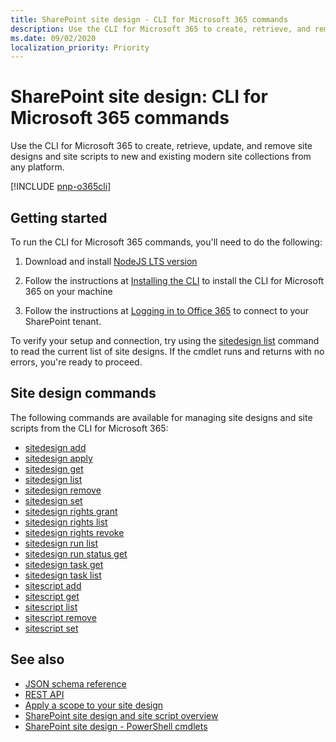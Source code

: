 ```yaml
---
title: SharePoint site design - CLI for Microsoft 365 commands
description: Use the CLI for Microsoft 365 to create, retrieve, and remove site designs and site scripts.
ms.date: 09/02/2020
localization_priority: Priority
---
```


# SharePoint site design: CLI for Microsoft 365 commands

Use the CLI for Microsoft 365 to create, retrieve, update, and remove site designs and site scripts to new and existing modern site collections from any platform.

[!INCLUDE [pnp-o365cli](../../includes/snippets/open-source/pnp-o365cli.md)]

## Getting started

To run the CLI for Microsoft 365 commands, you'll need to do the following:

1. Download and install [NodeJS LTS version](https://nodejs.org/en/)

2. Follow the instructions at [Installing the CLI](https://pnp.github.io/office365-cli/user-guide/installing-cli/) to install the CLI for Microsoft 365 on your machine

3. Follow the instructions at [Logging in to Office 365](https://pnp.github.io/office365-cli/user-guide/connecting-office-365/) to connect to your SharePoint tenant.

To verify your setup and connection, try using the [sitedesign list](https://pnp.github.io/office365-cli/cmd/spo/sitedesign/sitedesign-list) command to read the current list of site designs. If the cmdlet runs and returns with no errors, you're ready to proceed.

## Site design commands

The following commands are available for managing site designs and site scripts from the CLI for Microsoft 365:

- [sitedesign add](https://pnp.github.io/cli-microsoft365/cmd/spo/sitedesign/sitedesign-add)
- [sitedesign apply](https://pnp.github.io/cli-microsoft365/cmd/spo/sitedesign/sitedesign-apply)
- [sitedesign get](https://pnp.github.io/cli-microsoft365/cmd/spo/sitedesign/sitedesign-get)
- [sitedesign list](https://pnp.github.io/cli-microsoft365/cmd/spo/sitedesign/sitedesign-list)
- [sitedesign remove](https://pnp.github.io/cli-microsoft365/cmd/spo/sitedesign/sitedesign-remove)
- [sitedesign set](https://pnp.github.io/cli-microsoft365/cmd/spo/sitedesign/sitedesign-set)
- [sitedesign rights grant](https://pnp.github.io/cli-microsoft365/cmd/spo/sitedesign/sitedesign-rights-grant)
- [sitedesign rights list](https://pnp.github.io/cli-microsoft365/cmd/spo/sitedesign/sitedesign-rights-list)
- [sitedesign rights revoke](https://pnp.github.io/cli-microsoft365/cmd/spo/sitedesign/sitedesign-rights-revoke)
- [sitedesign run list](https://pnp.github.io/cli-microsoft365/cmd/spo/sitedesign/sitedesign-run-list)
- [sitedesign run status get](https://pnp.github.io/cli-microsoft365/cmd/spo/sitedesign/sitedesign-run-status-get)
- [sitedesign task get](https://pnp.github.io/cli-microsoft365/cmd/spo/sitedesign/sitedesign-task-get)
- [sitedesign task list](https://pnp.github.io/cli-microsoft365/cmd/spo/sitedesign/sitedesign-task-list)
- [sitescript add](https://pnp.github.io/cli-microsoft365/cmd/spo/sitescript/sitescript-add)
- [sitescript get](https://pnp.github.io/cli-microsoft365/cmd/spo/sitescript/sitescript-get)
- [sitescript list](https://pnp.github.io/cli-microsoft365/cmd/spo/sitescript/sitescript-list)
- [sitescript remove](https://pnp.github.io/cli-microsoft365/cmd/spo/sitescript/sitescript-remove)
- [sitescript set](https://pnp.github.io/cli-microsoft365/cmd/spo/sitescript/sitescript-set)

## See also

- [JSON schema reference](site-design-json-schema.md)
- [REST API](site-design-rest-api.md)
- [Apply a scope to your site design](site-design-scoping.md)
- [SharePoint site design and site script overview](site-design-overview.md)
- [SharePoint site design - PowerShell cmdlets](site-design-powershell.md)
